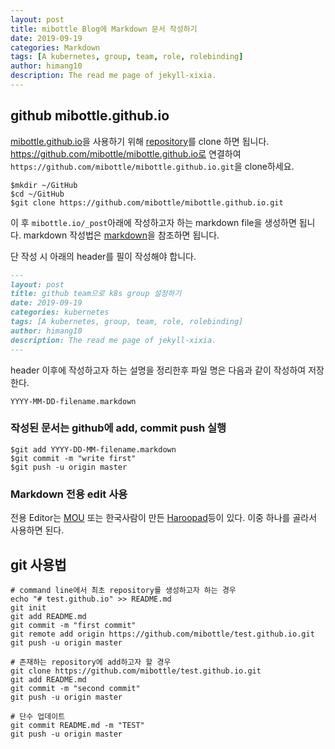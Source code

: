 ```yaml
---
layout: post
title: mibottle Blog에 Markdown 문서 작성하기
date: 2019-09-19
categories: Markdown
tags: [A kubernetes, group, team, role, rolebinding]
author: himang10
description: The read me page of jekyll-xixia.
---
```


## github mibottle.github.io
[mibottle.github.io](https://mibottle.github.io/)을 사용하기 위해 [repository](https://github.com/mibottle/mibottle.github.io)를 clone 하면 됩니다.
https://github.com/mibottle/mibottle.github.io로 연결하여 `https://github.com/mibottle/mibottle.github.io.git`을 clone하세요.
```cli
$mkdir ~/GitHub
$cd ~/GitHub
$git clone https://github.com/mibottle/mibottle.github.io.git
```
이 후 `mibottle.io/_post`아래에 작성하고자 하는 markdown file을 생성하면 됩니다.
markdown 작성법은 [markdown](https://mibottle.github.io/other/2019/09/12/markdown-writing-metho.html)을 참조하면 됩니다.

단 작성 시 아래의 header를 필이 작성해야 합니다.

```markdown
---
layout: post
title: github team으로 k8s group 설정하기
date: 2019-09-19
categories: kubernetes
tags: [A kubernetes, group, team, role, rolebinding]
author: himang10
description: The read me page of jekyll-xixia.
---
```
header 이후에 작성하고자 하는 설명을 정리한후 파일 명은 다음과 같이 작성하여 저장한다.

```filename
YYYY-MM-DD-filename.markdown
```

### 작성된 문서는 github에 add, commit push 실행
```
$git add YYYY-DD-MM-filename.markdown
$git commit -m "write first"
$git push -u origin master
```

### Markdown 전용 edit 사용
전용 Editor는 [MOU](http://25.io/mou/) 또는 한국사람이 만든 [Haroopad](http://pad.haroopress.com/)등이 있다. 
이중 하나를 골라서 사용하면 된다.


## git 사용법
```
# command line에서 최초 repository를 생성하고자 하는 경우
echo "# test.github.io" >> README.md
git init
git add README.md
git commit -m "first commit"
git remote add origin https://github.com/mibottle/test.github.io.git
git push -u origin master

# 존재하는 repository에 add하고자 할 경우
git clone https://github.com/mibottle/test.github.io.git
git add README.md
git commit -m "second commit"
git push -u origin master

# 단수 업데이트
git commit README.md -m "TEST"
git push -u origin master
```
